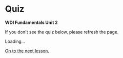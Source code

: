 # Quiz

**WDI Fundamentals Unit 2**

If you don't see the quiz below, please refresh the page.

Loading...

[On to the next lesson.](version-control-and-git.md)

